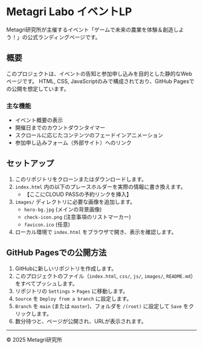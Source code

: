 # Metagri Labo イベントLP

Metagri研究所が主催するイベント「ゲームで未来の農業を体験＆創造しよう！」の公式ランディングページです。

## 概要

このプロジェクトは、イベントの告知と参加申し込みを目的とした静的なWebページです。
HTML, CSS, JavaScriptのみで構成されており、GitHub Pagesでの公開を想定しています。

### 主な機能
- イベント概要の表示
- 開催日までのカウントダウンタイマー
- スクロールに応じたコンテンツのフェードインアニメーション
- 参加申し込みフォーム（外部サイト）へのリンク

## セットアップ

1. このリポジトリをクローンまたはダウンロードします。
2. `index.html` 内の以下のプレースホルダーを実際の情報に書き換えます。
   - 【ここにCLOUD PASSの予約リンクを挿入】
3. `images/` ディレクトリに必要な画像を追加します。
   - `hero-bg.jpg` (メインの背景画像)
   - `check-icon.png` (注意事項のリストマーカー)
   - `favicon.ico` (任意)
4. ローカル環境で `index.html` をブラウザで開き、表示を確認します。

## GitHub Pagesでの公開方法

1. GitHubに新しいリポジトリを作成します。
2. このプロジェクトのファイル（`index.html`, `css/`, `js/`, `images/`, `README.md`）をすべてプッシュします。
3. リポジトリの `Settings` > `Pages` に移動します。
4. `Source` を `Deploy from a branch` に設定します。
5. `Branch` を `main` (または `master`)、フォルダを `/(root)` に設定して `Save` をクリックします。
6. 数分待つと、ページが公開され、URLが表示されます。

---
© 2025 Metagri研究所